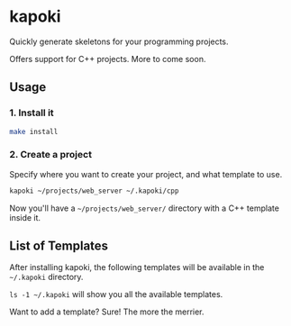 # kapoki

Quickly generate skeletons for your programming projects.

Offers support for C++ projects. More to come soon.

## Usage

### 1. Install it

```bash
make install
```

### 2. Create a project

Specify where you want to create your project, and what template to use.

```bash
kapoki ~/projects/web_server ~/.kapoki/cpp
```

Now you'll have a `~/projects/web_server/` directory with a C++ template inside it.

## List of Templates

After installing kapoki, the following templates will be available in the `~/.kapoki` directory.

`ls -1 ~/.kapoki` will show you all the available templates.

Want to add a template? Sure! The more the merrier.
